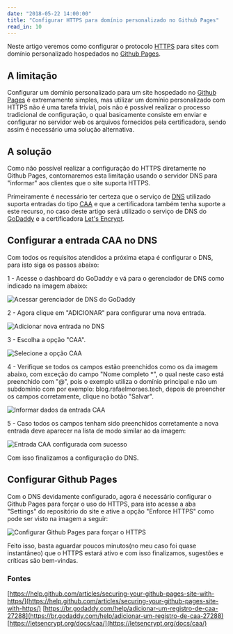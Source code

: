 ```yaml
---
date: "2018-05-22 14:00:00"
title: "Configurar HTTPS para domínio personalizado no Github Pages"
read_in: 10
---
```

Neste artigo veremos como configurar o protocolo [HTTPS](https://pt.wikipedia.org/wiki/Hyper_Text_Transfer_Protocol_Secure) para sites com domínio personalizado hospedados no [Github Pages](https://pages.github.com/).

## A limitação

Configurar um domínio personalizado para um site hospedado no [Github Pages](https://pages.github.com/) é extremamente simples, mas utilizar um domínio personalizado com HTTPS não é uma tarefa trivial, pois não é possível realizar o processo tradicional de configuração, o qual basicamente consiste em enviar e configurar no servidor web os arquivos fornecidos pela certificadora, sendo assim é necessário uma solução alternativa.

## A solução

Como não possível realizar a configuração do HTTPS diretamente no Github Pages, contornaremos esta limitação usando o servidor DNS para "informar" aos clientes que o site suporta HTTPS.

Primeiramente é necessário ter certeza que o serviço de [DNS](https://pt.wikipedia.org/wiki/Sistema_de_Nomes_de_Dom%C3%ADnio) utilizado suporta entradas do tipo [CAA](https://en.wikipedia.org/wiki/DNS_Certification_Authority_Authorization) e que a certificadora também tenha suporte a este recurso, no caso deste artigo será utilizado o serviço de DNS do [GoDaddy](https://br.godaddy.com/) e a certificadora [Let's Encrypt](https://letsencrypt.org).

## Configurar a entrada CAA no DNS

Com todos os requisitos atendidos a próxima etapa é configurar o DNS, para isto siga os passos abaixo:

1 - Acesse o dashboard do GoDaddy e vá para o gerenciador de DNS como indicado na imagem abaixo:

![Acessar gerenciador de DNS do GoDaddy](https://i.imgur.com/h3unc5b.png)

2 - Agora clique em "ADICIONAR" para configurar uma nova entrada.

![Adicionar nova entrada no DNS](https://imgur.com/GgqcGfB.png)

3 - Escolha a opção "CAA".

![Selecione a opção CAA](https://imgur.com/3ZIJxLE.png)

4 - Verifique se todos os campos estão preenchidos como os da imagem abaixo, com exceção do campo "Nome completo *", o qual neste caso está preenchido com "@", pois o exemplo utiliza o domínio principal e não um subdomínio com por exemplo: blog.rafaelmoraes.tech, depois de preencher os campos corretamente, clique no botão "Salvar".

![Informar dados da entrada CAA](https://imgur.com/PE9VSo8.png)

5 - Caso todos os campos tenham sido preenchidos corretamente a nova entrada deve aparecer na lista de modo similar ao da imagem:

![Entrada CAA configurada com sucesso](https://imgur.com/WHi4lnI.png)

Com isso finalizamos a configuração do DNS.

## Configurar Github Pages

Com o DNS devidamente configurado, agora é necessário configurar o Github Pages para forçar o uso do HTTPS, para isto acesse a aba "Settings" do repositório do site e ative a opção "Enforce HTTPS" como pode ser visto na imagem a seguir:

![Configurar Github Pages para forçar o HTTPS](https://imgur.com/Mn2G5Dc.png)

Feito isso, basta aguardar poucos minutos(no meu caso foi quase instantâneo) que o HTTPS estará ativo e com isso finalizamos, sugestões e críticas são bem-vindas.

### Fontes
[https://help.github.com/articles/securing-your-github-pages-site-with-https/](https://help.github.com/articles/securing-your-github-pages-site-with-https/)
[https://br.godaddy.com/help/adicionar-um-registro-de-caa-27288](https://br.godaddy.com/help/adicionar-um-registro-de-caa-27288)
[https://letsencrypt.org/docs/caa/](https://letsencrypt.org/docs/caa/)
